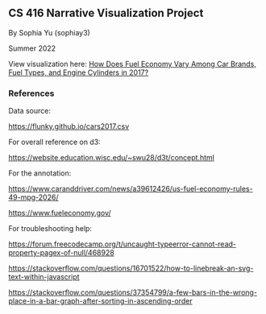 ## CS 416 Narrative Visualization Project
By Sophia Yu (sophiay3)

Summer 2022

View visualization here: [How Does Fuel Economy Vary Among Car Brands, Fuel Types, and Engine Cylinders in 2017?](https://sophiay404.github.io/cs416-data-viz/)

### References

Data source:

https://flunky.github.io/cars2017.csv

For overall reference on d3:

https://website.education.wisc.edu/~swu28/d3t/concept.html

For the annotation:

https://www.caranddriver.com/news/a39612426/us-fuel-economy-rules-49-mpg-2026/

https://www.fueleconomy.gov/

For troubleshooting help:

https://forum.freecodecamp.org/t/uncaught-typeerror-cannot-read-property-pagex-of-null/468928

https://stackoverflow.com/questions/16701522/how-to-linebreak-an-svg-text-within-javascript

https://stackoverflow.com/questions/37354799/a-few-bars-in-the-wrong-place-in-a-bar-graph-after-sorting-in-ascending-order
